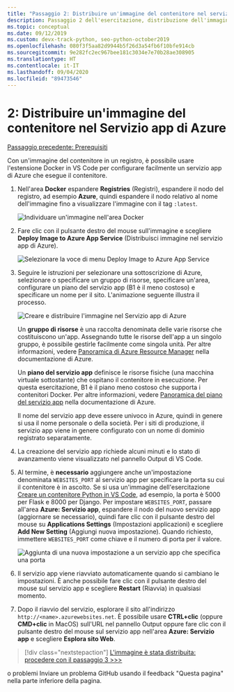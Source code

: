 ```yaml
---
title: "Passaggio 2: Distribuire un'immagine del contenitore nel servizio app di Azure con Visual Studio Code"
description: Passaggio 2 dell'esercitazione, distribuzione dell'immagine Docker effettiva al servizio app Azure da un registro contenitori.
ms.topic: conceptual
ms.date: 09/12/2019
ms.custom: devx-track-python, seo-python-october2019
ms.openlocfilehash: 080f3f5aa82d9944b5f26d3a54fb6f10bfe914cb
ms.sourcegitcommit: 9e282fc2ec967bee181c3034e7e70b28ae308905
ms.translationtype: HT
ms.contentlocale: it-IT
ms.lasthandoff: 09/04/2020
ms.locfileid: "89473546"
---
```

# <a name="2-deploy-a-container-image-to-azure-app-service"></a>2: Distribuire un'immagine del contenitore nel Servizio app di Azure

[Passaggio precedente: Prerequisiti](tutorial-deploy-containers-01.md)

Con un'immagine del contenitore in un registro, è possibile usare l'estensione Docker in VS Code per configurare facilmente un servizio app di Azure che esegue il contenitore.

1. Nell'area **Docker** espandere **Registries** (Registri), espandere il nodo del registro, ad esempio **Azure**, quindi espandere il nodo relativo al nome dell'immagine fino a visualizzare l'immagine con il tag `:latest`.

    ![Individuare un'immagine nell'area Docker](media/deploy-containers/find-image-to-deploy-in-docker-explorer.png)

1. Fare clic con il pulsante destro del mouse sull'immagine e scegliere **Deploy Image to Azure App Service** (Distribuisci immagine nel servizio app di Azure).

    ![Selezionare la voce di menu Deploy Image to Azure App Service](media/deploy-containers/deploy-image-to-azure-app-service-with-docker-explorer.png)

1. Seguire le istruzioni per selezionare una sottoscrizione di Azure, selezionare o specificare un gruppo di risorse, specificare un'area, configurare un piano del servizio app (B1 è il meno costoso) e specificare un nome per il sito. L'animazione seguente illustra il processo.

    ![Creare e distribuire l'immagine nel Servizio app di Azure](media/deploy-containers/deploy-image-to-azure-app-service.gif)

    Un **gruppo di risorse** è una raccolta denominata delle varie risorse che costituiscono un'app. Assegnando tutte le risorse dell'app a un singolo gruppo, è possibile gestirle facilmente come singola unità. Per altre informazioni, vedere [Panoramica di Azure Resource Manager](https://docs.microsoft.com/azure/azure-resource-manager/resource-group-overview) nella documentazione di Azure.

    Un **piano del servizio app** definisce le risorse fisiche (una macchina virtuale sottostante) che ospitano il contenitore in esecuzione. Per questa esercitazione, B1 è il piano meno costoso che supporta i contenitori Docker. Per altre informazioni, vedere [Panoramica del piano del servizio app](https://docs.microsoft.com/azure/app-service/azure-web-sites-web-hosting-plans-in-depth-overview) nella documentazione di Azure.

    Il nome del servizio app deve essere univoco in Azure, quindi in genere si usa il nome personale o della società. Per i siti di produzione, il servizio app viene in genere configurato con un nome di dominio registrato separatamente.

1. La creazione del servizio app richiede alcuni minuti e lo stato di avanzamento viene visualizzato nel pannello Output di VS Code.

1. Al termine, è **necessario** aggiungere anche un'impostazione denominata `WEBSITES_PORT` al servizio app per specificare la porta su cui il contenitore è in ascolto. Se si usa un'immagine dell'esercitazione [Creare un contenitore Python in VS Code](https://code.visualstudio.com/docs/python/tutorial-create-containers), ad esempio, la porta è 5000 per Flask e 8000 per Django. Per impostare `WEBSITES_PORT`, passare all'area **Azure: Servizio app**, espandere il nodo del nuovo servizio app (aggiornare se necessario), quindi fare clic con il pulsante destro del mouse su **Applications Settings** (Impostazioni applicazioni) e scegliere **Add New Setting** (Aggiungi nuova impostazione). Quando richiesto, immettere `WEBSITES_PORT` come chiave e il numero di porta per il valore.

    ![Aggiunta di una nuova impostazione a un servizio app che specifica una porta](media/deploy-containers/add-new-setting-in-app-service-settings-explorer.png)

1. Il servizio app viene riavviato automaticamente quando si cambiano le impostazioni. È anche possibile fare clic con il pulsante destro del mouse sul servizio app e scegliere **Restart** (Riavvia) in qualsiasi momento.

1. Dopo il riavvio del servizio, esplorare il sito all'indirizzo `http://<name>.azurewebsites.net`. È possibile usare **CTRL+clic** (oppure **CMD+clic** in MacOS) sull'URL nel pannello Output oppure fare clic con il pulsante destro del mouse sul servizio app nell'area **Azure: Servizio app** e scegliere **Esplora sito Web**.

> [!div class="nextstepaction"]
> [L'immagine è stata distribuita: procedere con il passaggio 3 >>>](tutorial-deploy-containers-03.md)

o problemi Inviare un problema GitHub usando il feedback "Questa pagina" nella parte inferiore della pagina.
